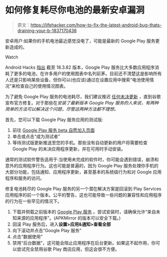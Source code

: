 # 如何修复耗尽你电池的最新安卓漏洞

> 原文：<https://lifehacker.com/how-to-fix-the-latest-android-bug-thats-draining-your-b-1837170436>

安卓用户:如果你的手机电池最近感觉没电了，可能是最新的 Google Play 服务更新造成的。

Watch

Android Hacks [指出](https://www.androidpolice.com/2019/08/12/heads-up-the-latest-play-services-update-has-a-battery-drain-problem/) 截至 18.3.82 版本，Google Play 服务比大多数应用程序消耗了更多的电池，在许多用户的使用图表中名列前茅。目前还不清楚这是影响所有人还是只影响某些设备，但你可以(也应该)通过在设置应用中搜索“电池使用情况”来检查自己的使用情况图表。

为了避免 Google Play 服务的电池耗尽，我们建议推迟 [任何未决更新](https://support.google.com/googleplay/answer/9037938?hl=en) ，直到谷歌宣布官方修复。对于那些在*安装了最新版本 Google Play 服务的人来说，有两种简单的方法可以解决这个问题，尽管这两种方法都不理想。*

首先，您可以下载 Google Play 服务应用的测试版:

1.  前往 [Google Play 服务 beta 自愿加入页面](https://play.google.com/apps/testing/com.google.android.gms)
2.  单击或点击“成为测试者”
3.  等待测试版更新推送至您的手机。那些没有自动更新的用户将需要检查 Google Play 的未决应用程序更新，并在可用时手动安装。

通常的测试软件警告适用于:当使用未完成的软件时，你可能会遇到错误，崩溃和意外的应用程序行为。这也可能是普遍的，因为 Google Play 服务处理你手机的大部分功能，包括通知、应用程序更新，甚至基本的系统级行为和对 Google 应用程序和服务的访问。

修复电池耗尽的 Google Play 服务的另一个潜在解决方案是回滚到 Play Services 应用程序的前一个版本。公平的警告，这也可能导致一些问题的兼容性和应用程序的行为在一些罕见的情况下。

1.  下载并侧载之前版本的 [Google Play 服务](https://www.apkmirror.com/apk/google-inc/google-play-services/google-play-services-17-8-57-release/) 。尝试安装时，请确保允许“来自未知来源的应用程序”。(APKMirror 的版本可以安全下载。)
2.  回滚 Play 服务后，进入**设置>应用&通知>查看全部**
3.  向下滚动并点击“Google Play 服务”
4.  点击“数据使用”
5.  禁用“后台数据”，这可能会阻止应用程序在后台更新。如果这不起作用，你可以尝试完全禁用谷歌 Play 商店应用，但这会很不方便。